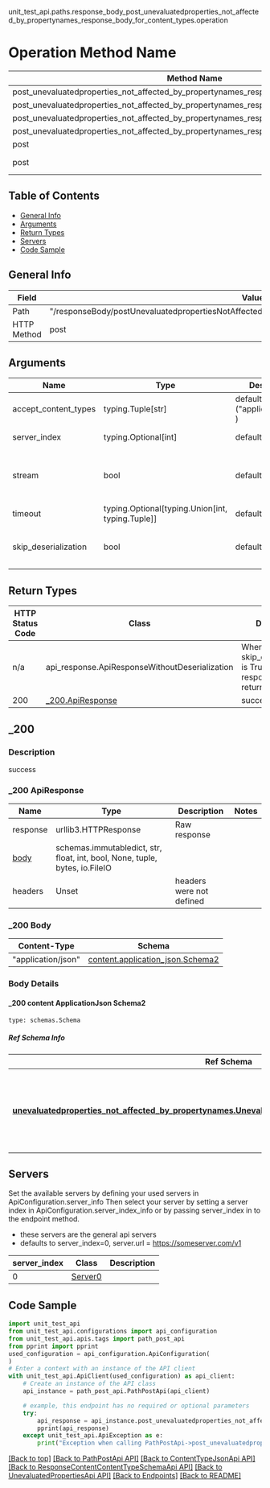 unit_test_api.paths.response_body_post_unevaluatedproperties_not_affected_by_propertynames_response_body_for_content_types.operation
# Operation Method Name

| Method Name | Api Class | Notes |
| ----------- | --------- | ----- |
| post_unevaluatedproperties_not_affected_by_propertynames_response_body_for_content_types | [PathPostApi](../../apis/tags/path_post_api.md) | This api is only for tag=path.post |
| post_unevaluatedproperties_not_affected_by_propertynames_response_body_for_content_types | [ContentTypeJsonApi](../../apis/tags/content_type_json_api.md) | This api is only for tag=contentType_json |
| post_unevaluatedproperties_not_affected_by_propertynames_response_body_for_content_types | [ResponseContentContentTypeSchemaApi](../../apis/tags/response_content_content_type_schema_api.md) | This api is only for tag=response.content.contentType.schema |
| post_unevaluatedproperties_not_affected_by_propertynames_response_body_for_content_types | [UnevaluatedPropertiesApi](../../apis/tags/unevaluated_properties_api.md) | This api is only for tag=unevaluatedProperties |
| post | ApiForPost | This api is only for this endpoint |
| post | ResponseBodyPostUnevaluatedpropertiesNotAffectedByPropertynamesResponseBodyForContentTypes | This api is only for path=/responseBody/postUnevaluatedpropertiesNotAffectedByPropertynamesResponseBodyForContentTypes |

## Table of Contents
- [General Info](#general-info)
- [Arguments](#arguments)
- [Return Types](#return-types)
- [Servers](#servers)
- [Code Sample](#code-sample)

## General Info
| Field | Value |
| ----- | ----- |
| Path | "/responseBody/postUnevaluatedpropertiesNotAffectedByPropertynamesResponseBodyForContentTypes" |
| HTTP Method | post |

## Arguments

Name | Type | Description  | Notes
------------- | ------------- | ------------- | -------------
accept_content_types | typing.Tuple[str] | default is ("application/json", ) | Tells the server the content type(s) that are accepted by the client
server_index | typing.Optional[int] | default is None | Allows one to select a different [server](#servers). If not None, must be one of [0]
stream | bool | default is False | if True then the response.content will be streamed and loaded from a file like object. When downloading a file, set this to True to force the code to deserialize the content to a FileSchema file
timeout | typing.Optional[typing.Union[int, typing.Tuple]] | default is None | the timeout used by the rest client
skip_deserialization | bool | default is False | when True, headers and body will be unset and an instance of api_response.ApiResponseWithoutDeserialization will be returned

## Return Types

HTTP Status Code | Class | Description
------------- | ------------- | -------------
n/a | api_response.ApiResponseWithoutDeserialization | When skip_deserialization is True this response is returned
200 | [_200.ApiResponse](#_200-apiresponse) | success

## _200

### Description
success

### _200 ApiResponse
Name | Type | Description  | Notes
------------- | ------------- | ------------- | -------------
response | urllib3.HTTPResponse | Raw response |
[body](#_200-body) | schemas.immutabledict, str, float, int, bool, None, tuple, bytes, io.FileIO |  |
headers | Unset | headers were not defined |

### _200 Body
Content-Type | Schema
------------ | -------
"application/json" | [content.application_json.Schema2](#_200-content-applicationjson-schema2)

### Body Details
#### _200 content ApplicationJson Schema2
```
type: schemas.Schema
```

##### Ref Schema Info
Ref Schema | Input Type | Output Type
---------- | ---------- | -----------
[**unevaluatedproperties_not_affected_by_propertynames.UnevaluatedpropertiesNotAffectedByPropertynames**](../../components/schema/unevaluatedproperties_not_affected_by_propertynames.md) | dict, schemas.immutabledict, str, datetime.date, datetime.datetime, uuid.UUID, int, float, bool, None, list, tuple, bytes, io.FileIO, io.BufferedReader | schemas.immutabledict, str, float, int, bool, None, tuple, bytes, io.FileIO

## Servers

Set the available servers by defining your used servers in ApiConfiguration.server_info
Then select your server by setting a server index in ApiConfiguration.server_index_info or by
passing server_index in to the endpoint method.
- these servers are the general api servers
- defaults to server_index=0, server.url = https://someserver.com/v1

server_index | Class | Description
------------ | ----- | ------------
0 | [Server0](../../servers/server_0.md) |

## Code Sample

```python
import unit_test_api
from unit_test_api.configurations import api_configuration
from unit_test_api.apis.tags import path_post_api
from pprint import pprint
used_configuration = api_configuration.ApiConfiguration(
)
# Enter a context with an instance of the API client
with unit_test_api.ApiClient(used_configuration) as api_client:
    # Create an instance of the API class
    api_instance = path_post_api.PathPostApi(api_client)

    # example, this endpoint has no required or optional parameters
    try:
        api_response = api_instance.post_unevaluatedproperties_not_affected_by_propertynames_response_body_for_content_types()
        pprint(api_response)
    except unit_test_api.ApiException as e:
        print("Exception when calling PathPostApi->post_unevaluatedproperties_not_affected_by_propertynames_response_body_for_content_types: %s\n" % e)
```

[[Back to top]](#top)
[[Back to PathPostApi API]](../../apis/tags/path_post_api.md)
[[Back to ContentTypeJsonApi API]](../../apis/tags/content_type_json_api.md)
[[Back to ResponseContentContentTypeSchemaApi API]](../../apis/tags/response_content_content_type_schema_api.md)
[[Back to UnevaluatedPropertiesApi API]](../../apis/tags/unevaluated_properties_api.md)
[[Back to Endpoints]](../../../README.md#Endpoints) [[Back to README]](../../../README.md)